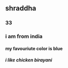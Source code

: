 ## shraddha
 ### 33
### i am from india
  #### my favouriute color is blue

  ##### i like chicken birayani

